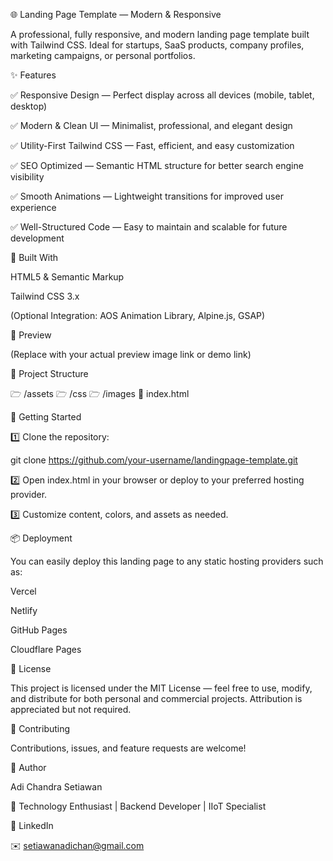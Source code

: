 🌐 Landing Page Template — Modern & Responsive

A professional, fully responsive, and modern landing page template built with Tailwind CSS. Ideal for startups, SaaS products, company profiles, marketing campaigns, or personal portfolios.

✨ Features

✅ Responsive Design — Perfect display across all devices (mobile, tablet, desktop)

✅ Modern & Clean UI — Minimalist, professional, and elegant design

✅ Utility-First Tailwind CSS — Fast, efficient, and easy customization

✅ SEO Optimized — Semantic HTML structure for better search engine visibility

✅ Smooth Animations — Lightweight transitions for improved user experience

✅ Well-Structured Code — Easy to maintain and scalable for future development

🔧 Built With

HTML5 & Semantic Markup

Tailwind CSS 3.x

(Optional Integration: AOS Animation Library, Alpine.js, GSAP)

🔦 Preview



(Replace with your actual preview image link or demo link)

📂 Project Structure

🗁 /assets
🗁 /css
🗁 /images
📄 index.html

🚀 Getting Started

1️⃣ Clone the repository:

git clone https://github.com/your-username/landingpage-template.git

2️⃣ Open index.html in your browser or deploy to your preferred hosting provider.

3️⃣ Customize content, colors, and assets as needed.

📦 Deployment

You can easily deploy this landing page to any static hosting providers such as:

Vercel

Netlify

GitHub Pages

Cloudflare Pages

📄 License

This project is licensed under the MIT License — feel free to use, modify, and distribute for both personal and commercial projects. Attribution is appreciated but not required.

🤝 Contributing

Contributions, issues, and feature requests are welcome!

🙌 Author

Adi Chandra Setiawan

💼 Technology Enthusiast | Backend Developer | IIoT Specialist

🔗 LinkedIn

✉️ setiawanadichan@gmail.com
